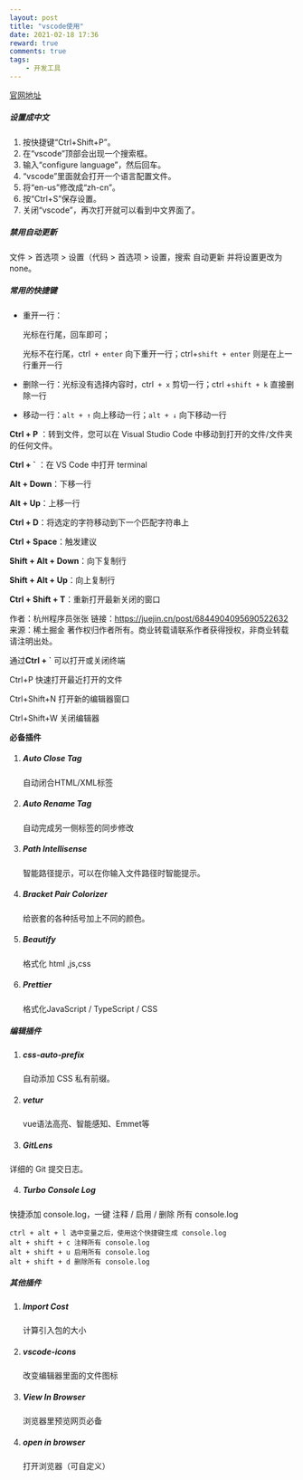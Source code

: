 ```yaml
---
layout: post
title: "vscode使用"
date: 2021-02-18 17:36
reward: true
comments: true
tags: 
	- 开发工具
---
```




[官网地址](https://code.visualstudio.com/)

##### 设置成中文

1. 按快捷键“Ctrl+Shift+P”。
2. 在“vscode”顶部会出现一个搜索框。
3. 输入“configure language”，然后回车。
4. “vscode”里面就会打开一个语言配置文件。
5. 将“en-us”修改成“zh-cn”。
6. 按“Ctrl+S”保存设置。
7. 关闭“vscode”，再次打开就可以看到中文界面了。
<!-- more -->
##### **禁用自动更新**

文件 > 首选项 > 设置（代码 > 首选项 > 设置，搜索 自动更新 并将设置更改为none。

##### 常用的快捷键

- 重开一行：

  光标在行尾，回车即可；

  光标不在行尾，ctrl` + enter` 向下重开一行；ctrl+`shift + enter` 则是在上一行重开一行

- 删除一行：光标没有选择内容时，ctrl` + x` 剪切一行；ctrl +`shift + k` 直接删除一行

- 移动一行：`alt + ↑` 向上移动一行；`alt + ↓` 向下移动一行


**Ctrl + P** ：转到文件，您可以在 Visual Studio Code 中移动到打开的文件/文件夹的任何文件。

**Ctrl + `** ：在 VS Code 中打开 terminal

**Alt + Down**：下移一行

**Alt + Up**：上移一行

**Ctrl + D**：将选定的字符移动到下一个匹配字符串上

**Ctrl + Space**：触发建议

**Shift + Alt + Down**：向下复制行

**Shift + Alt + Up**：向上复制行

**Ctrl + Shift + T**：重新打开最新关闭的窗口



作者：杭州程序员张张
链接：https://juejin.cn/post/6844904095690522632
来源：稀土掘金
著作权归作者所有。商业转载请联系作者获得授权，非商业转载请注明出处。

通过**Ctrl + `** 可以打开或关闭终端

Ctrl+P 快速打开最近打开的文件

Ctrl+Shift+N 打开新的编辑器窗口

Ctrl+Shift+W 关闭编辑器

**必备插件**
1. ##### Auto Close Tag
    自动闭合HTML/XML标签
    
2. ##### Auto Rename Tag
    自动完成另一侧标签的同步修改
    
4. ##### Path Intellisense
    智能路径提示，可以在你输入文件路径时智能提示。

6. ##### Bracket Pair Colorizer
    给嵌套的各种括号加上不同的颜色。
    
5. ##### Beautify
    格式化 html ,js,css

7. ##### Prettier
     格式化JavaScript / TypeScript / CSS 

##### 编辑插件

1. ##### css-auto-prefix
    自动添加 CSS 私有前缀。

2. ##### vetur
    vue语法高亮、智能感知、Emmet等
  
3. ##### GitLens
详细的 Git 提交日志。

4. ##### Turbo Console Log
快捷添加 console.log，一键 注释 / 启用 / 删除 所有 console.log

	ctrl + alt + l 选中变量之后，使用这个快捷键生成 console.log
	alt + shift + c 注释所有 console.log
	alt + shift + u 启用所有 console.log
	alt + shift + d 删除所有 console.log

##### 其他插件

1. ##### Import Cost
   计算引入包的大小

2. ##### vscode-icons
   改变编辑器里面的文件图标

3. ##### View In Browser
   浏览器里预览网页必备
   
4. ##### open in browser 
   打开浏览器（可自定义）